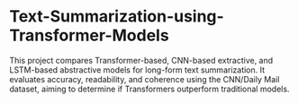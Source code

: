 # Text-Summarization-using-Transformer-Models
This project compares Transformer-based, CNN-based extractive, and LSTM-based abstractive models for long-form text summarization. It evaluates accuracy, readability, and coherence using the CNN/Daily Mail dataset, aiming to determine if Transformers outperform traditional models. 

